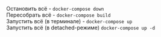 Остановить всё - `docker-compose down`  
Пересобрать всё - `docker-compose build`  
Запустить всё (в терминале) - `docker-compose up`  
Запустить всё (в detached-режиме) `docker-compose up -d`  
